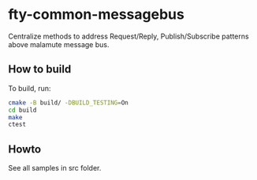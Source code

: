 # fty-common-messagebus

Centralize methods to address Request/Reply, Publish/Subscribe patterns above malamute message bus.

## How to build

To build, run:

```bash
cmake -B build/ -DBUILD_TESTING=On
cd build
make
ctest
```

## Howto

See all samples in src folder.
